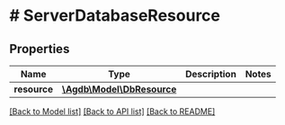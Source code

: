 # # ServerDatabaseResource

## Properties

Name | Type | Description | Notes
------------ | ------------- | ------------- | -------------
**resource** | [**\Agdb\Model\DbResource**](DbResource.md) |  |

[[Back to Model list]](../../README.md#models) [[Back to API list]](../../README.md#endpoints) [[Back to README]](../../README.md)
